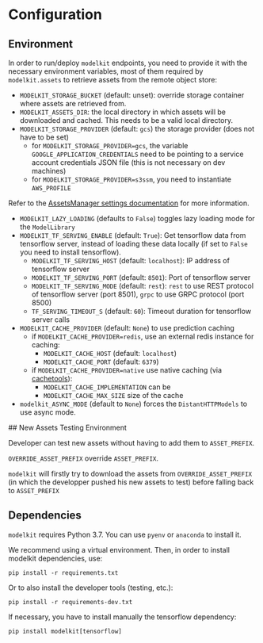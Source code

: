 # Configuration

## Environment

In order to run/deploy `modelkit` endpoints, you need to provide it with the necessary environment variables, most of them required by `modelkit.assets` to retrieve assets from the remote object store:

- `MODELKIT_STORAGE_BUCKET` (default: unset): override storage container
  where assets are retrieved from.
- `MODELKIT_ASSETS_DIR`: the local directory in which assets will be
  downloaded and cached. This needs to be a valid local directory.
- `MODELKIT_STORAGE_PROVIDER` (default: `gcs`) the storage provider (does not have to be set)
    - for `MODELKIT_STORAGE_PROVIDER=gcs`, the variable `GOOGLE_APPLICATION_CREDENTIALS` need to be
      pointing to a service account credentials JSON file (this is not necessary on dev
      machines)
    - for `MODELKIT_STORAGE_PROVIDER=s3ssm`, you need to instantiate `AWS_PROFILE`

Refer to the [AssetsManager settings documentation](assets/environment.md) for more information.

- `MODELKIT_LAZY_LOADING` (defaults to `False`) toggles lazy loading mode for the `ModelLibrary`
- `MODELKIT_TF_SERVING_ENABLE` (default: `True`): Get tensorflow data from tensorflow server, instead of loading these data locally (if set to `False` you need to install tensorflow).
    - `MODELKIT_TF_SERVING_HOST` (default: `localhost`): IP address of tensorflow server
    - `MODELKIT_TF_SERVING_PORT` (default: `8501`): Port of tensorflow server
    - `MODELKIT_TF_SERVING_MODE` (default: `rest`): `rest` to use REST protocol of tensorflow server (port 8501), `grpc` to use GRPC protocol (port 8500)
    - `TF_SERVING_TIMEOUT_S` (default: `60`): Timeout duration for tensorflow server calls
- `MODELKIT_CACHE_PROVIDER` (default: `None`) to use prediction caching
  - if `MODELKIT_CACHE_PROVIDER=redis`, use an external redis instance for caching:
    - `MODELKIT_CACHE_HOST` (default: `localhost`)
    - `MODELKIT_CACHE_PORT` (default: `6379`)
  - if `MODELKIT_CACHE_PROVIDER=native` use native caching (via [cachetools](https://cachetools.readthedocs.io/en/stable/)):
    - `MODELKIT_CACHE_IMPLEMENTATION` can be 
    - `MODELKIT_CACHE_MAX_SIZE` size of the cache
- `modelkit_ASYNC_MODE` (default to `None`) forces the `DistantHTTPModels` to use async mode.

## New Assets Testing Environment

Developer can test new assets without having to add them to `ASSET_PREFIX`.

`OVERRIDE_ASSET_PREFIX` override `ASSET_PREFIX`.

`modelkit` will firstly try to download the assets from `OVERRIDE_ASSET_PREFIX`
(in which the developper pushed his new assets to test) before falling back to `ASSET_PREFIX`

## Dependencies

`modelkit` requires Python 3.7. You can use `pyenv` or `anaconda` to install it.

We recommend using a virtual environment. Then, in order to install modelkit dependencies, use:

```
pip install -r requirements.txt
```

Or to also install the developer tools (testing, etc.):

```
pip install -r requirements-dev.txt
```

If necessary, you have to install manually the tensorflow dependency:

```
pip install modelkit[tensorflow]
```
